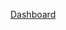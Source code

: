 

[Dashboard](https://app.powerbi.com/view?r=eyJrIjoiMTc4NGQ1YTEtOWVjYi00ODU3LTg1ODgtYTc3NTY2OWExNzY1IiwidCI6Ijg5MDhkYjU1LWQ5OWMtNDE2ZS1iOTJlLTc0Njg0YTNjZTY3OCJ9)

